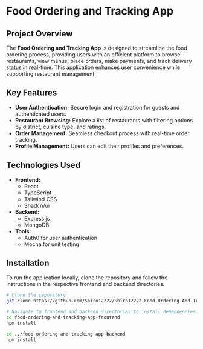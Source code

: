 # Food Ordering and Tracking App

## Project Overview
The **Food Ordering and Tracking App** is designed to streamline the food ordering process, providing users with an efficient platform to browse restaurants, view menus, place orders, make payments, and track delivery status in real-time. This application enhances user convenience while supporting restaurant management.

## Key Features
- **User Authentication:** Secure login and registration for guests and authenticated users.
- **Restaurant Browsing:** Explore a list of restaurants with filtering options by district, cuisine type, and ratings.
- **Order Management:** Seamless checkout process with real-time order tracking.
- **Profile Management:** Users can edit their profiles and preferences.

## Technologies Used
- **Frontend:**
  - React
  - TypeScript
  - Tailwind CSS
  - Shadcn/ui
- **Backend:**
  - Express.js
  - MongoDB
- **Tools:**
  - Auth0 for user authentication
  - Mocha for unit testing

## Installation
To run the application locally, clone the repository and follow the instructions in the respective frontend and backend directories.

```bash
# Clone the repository
git clone https://github.com/Shiro12222/Shiro12222-Food-Ordering-And-Tracking-App.git

# Navigate to frontend and backend directories to install dependencies
cd food-ordering-and-tracking-app-frontend
npm install

cd ../food-ordering-and-tracking-app-backend
npm install
